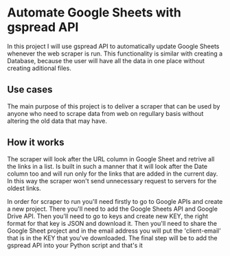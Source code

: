 # Automate Google Sheets with gspread API

In this project I will use gspread API to automatically update Google Sheets whenever the web scraper is run. This functionality is similar with creating a Database, because the user will have all the data in one place without creating aditional files.

## Use cases
The main purpose of this project is to deliver a scraper that can be used by anyone who need to scrape data from web on regullary basis without altering the old data that may have.

## How it works
The scraper will look after the URL column in Google Sheet and retrive all the links in a list. Is built in such a manner that it will look after the Date column too and will run only for the links that are added in the current day. In this way the scraper won't send unnecessary request to servers for the oldest links.

In order for scraper to run you'll need firstly to go to Google APIs and create a new project. There you'll need to add the Google Sheets API and Google Drive API. Then you'll need to go to keys and create new KEY, the right format for that key is JSON and download it. Then you'll need to share the Google Sheet project and in the email address you will put the 'client-email' that is in the KEY that you've downloaded. The final step will be to add the gspread API into your Python script and that's it

